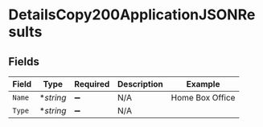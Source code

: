 # DetailsCopy200ApplicationJSONResults


## Fields

| Field              | Type               | Required           | Description        | Example            |
| ------------------ | ------------------ | ------------------ | ------------------ | ------------------ |
| `Name`             | **string*          | :heavy_minus_sign: | N/A                | Home Box Office    |
| `Type`             | **string*          | :heavy_minus_sign: | N/A                |                    |